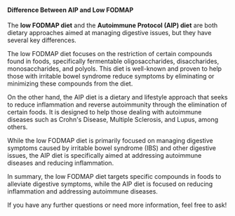 #### Difference Between AIP and Low FODMAP

The **low FODMAP diet** and the **Autoimmune Protocol (AIP) diet** are both dietary approaches aimed at managing digestive issues, but they have several key differences.

The low FODMAP diet focuses on the restriction of certain compounds found in foods, specifically fermentable oligosaccharides, disaccharides, monosaccharides, and polyols. This diet is well-known and proven to help those with irritable bowel syndrome reduce symptoms by eliminating or minimizing these compounds from the diet.

On the other hand, the AIP diet is a dietary and lifestyle approach that seeks to reduce inflammation and reverse autoimmunity through the elimination of certain foods. It is designed to help those dealing with autoimmune diseases such as Crohn's Disease, Multiple Sclerosis, and Lupus, among others.

While the low FODMAP diet is primarily focused on managing digestive symptoms caused by irritable bowel syndrome (IBS) and other digestive issues, the AIP diet is specifically aimed at addressing autoimmune diseases and reducing inflammation.

In summary, the low FODMAP diet targets specific compounds in foods to alleviate digestive symptoms, while the AIP diet is focused on reducing inflammation and addressing autoimmune diseases.

If you have any further questions or need more information, feel free to ask!